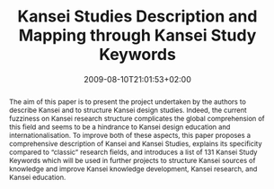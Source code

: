 ---
slug: kansei-studies-description-and-mapping-through-kansei-study-keywords
title: "Kansei Studies Description and Mapping through Kansei Study Keywords"
layout: single
searchFilter: Publication
searchWeight: 8
publitype: article
subsection: paper
institution:
    logo: Tsukuba
    short: 'U. of Tsukuba'
    web: "https://www.tsukuba.ac.jp/"
    name: "University of Tsukuba"
kansei: true
researchpage: true
research: 
    -  kansei
citation:
    authors:
        1: ["Levy", "Pierre", "P."]
        2: ["Yamanaka", "Toshimasa", "T."]
    year: 2009
    title: "Kansei Studies Description and Mapping through Kansei Study Keywords"
    journal: "Kansei Engineering International"
    number: 8
    volume: 2
    firstpage: "179"
    lastpage: "185"
date: 2009-08-10T21:01:53+02:00
reference: "Lévy, P., & Yamanaka, T. (2009). Kansei Studies Description and Mapping through Kansei Study Keywords. Kansei Engineering International. 8(2), 179–185."
abstract: "The aim of this paper is to present the project undertaken by the authors to describe Kansei and to structure Kansei design studies. Indeed, the current fuzziness on Kansei research structure complicates the global comprehension of this field and seems to be a hindrance to Kansei design education and internationalisation. To improve both of these aspects, this paper proposes a comprehensive description of Kansei and Kansei Studies, explains its specificity compared to “classic” research fields, and introduces a list of 131 Kansei Study Keywords which will be used in further projects to structure Kansei sources of knowledge and improve Kansei knowledge development, Kansei research, and Kansei education."
link:
    1: ["paper", "paper", "https://1drv.ms/b/s!AnQx_v88q65Qv4UBICDCULZ1syvCzg?e=2c713j"]
---
